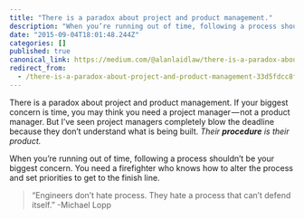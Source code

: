 ```yaml
---
title: "There is a paradox about project and product management."
description: "When you’re running out of time, following a process shouldn’t be your biggest concern. You need a firefighter who knows how to alter the…"
date: "2015-09-04T18:01:48.244Z"
categories: []
published: true
canonical_link: https://medium.com/@alanlaidlaw/there-is-a-paradox-about-project-and-product-management-33d5fdcc8f22
redirect_from:
  - /there-is-a-paradox-about-project-and-product-management-33d5fdcc8f22
---
```


There is a paradox about project and product management. If your biggest concern is time, you may think you need a project manager — not a product manager. But I’ve seen project managers completely blow the deadline because they don’t understand what is being built. _Their_ **_procedure_** _is their product._

When you’re running out of time, following a process shouldn’t be your biggest concern. You need a firefighter who knows how to alter the process and set priorities to get to the finish line.

> “Engineers don’t hate process. They hate a process that can’t defend itself.” -Michael Lopp

